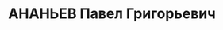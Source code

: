 ---
title: АНАНЬЕВ Павел Григорьевич
description: 'капитан, флаг-штурман 11 армейского дальне-развед. АЭ ХВО.

  ВКВС - 08.01.1938, ВМН. Расстрелян 09.01.1938, Харьков'
---